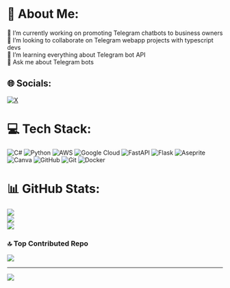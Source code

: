 # 💫 About Me:
🔭 I’m currently working on promoting Telegram chatbots to business owners<br>👯 I’m looking to collaborate on Telegram webapp projects with typescript devs <br>🌱 I’m learning everything about Telegram bot API<br>💬 Ask me about Telegram bots



## 🌐 Socials:
[![X](https://img.shields.io/badge/X-black.svg?logo=X&logoColor=white)](https://x.com/humadi2001) 

# 💻 Tech Stack:
![C#](https://img.shields.io/badge/c%23-%23239120.svg?style=for-the-badge&logo=csharp&logoColor=white) ![Python](https://img.shields.io/badge/python-3670A0?style=for-the-badge&logo=python&logoColor=ffdd54) ![AWS](https://img.shields.io/badge/AWS-%23FF9900.svg?style=for-the-badge&logo=amazon-aws&logoColor=white) ![Google Cloud](https://img.shields.io/badge/GoogleCloud-%234285F4.svg?style=for-the-badge&logo=google-cloud&logoColor=white) ![FastAPI](https://img.shields.io/badge/FastAPI-005571?style=for-the-badge&logo=fastapi) ![Flask](https://img.shields.io/badge/flask-%23000.svg?style=for-the-badge&logo=flask&logoColor=white) ![Aseprite](https://img.shields.io/badge/Aseprite-FFFFFF?style=for-the-badge&logo=Aseprite&logoColor=#7D929E) ![Canva](https://img.shields.io/badge/Canva-%2300C4CC.svg?style=for-the-badge&logo=Canva&logoColor=white) ![GitHub](https://img.shields.io/badge/github-%23121011.svg?style=for-the-badge&logo=github&logoColor=white) ![Git](https://img.shields.io/badge/git-%23F05033.svg?style=for-the-badge&logo=git&logoColor=white) ![Docker](https://img.shields.io/badge/docker-%230db7ed.svg?style=for-the-badge&logo=docker&logoColor=white)
# 📊 GitHub Stats:
![](https://github-readme-stats.vercel.app/api?username=7azmi&theme=dark&hide_border=false&include_all_commits=false&count_private=false)<br/>
![](https://github-readme-streak-stats.herokuapp.com/?user=7azmi&theme=dark&hide_border=false)<br/>
![](https://github-readme-stats.vercel.app/api/top-langs/?username=7azmi&theme=dark&hide_border=false&include_all_commits=false&count_private=false&layout=compact)

### 🔝 Top Contributed Repo
![](https://github-contributor-stats.vercel.app/api?username=7azmi&limit=5&theme=dark&combine_all_yearly_contributions=true)

---
[![](https://visitcount.itsvg.in/api?id=7azmi&icon=0&color=0)](https://visitcount.itsvg.in)

<!-- Proudly created with GPRM ( https://gprm.itsvg.in ) -->
